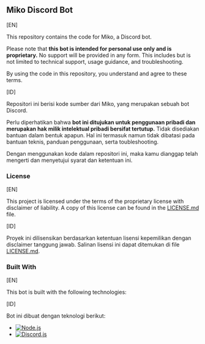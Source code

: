 ## Miko Discord Bot

[EN]

This repository contains the code for Miko, a Discord bot.

Please note that **this bot is intended for personal use only and is proprietary.** 
No support will be provided in any form. This includes but is not limited to technical support, usage guidance, and troubleshooting.

By using the code in this repository, you understand and agree to these terms.



[ID]

Repositori ini berisi kode sumber dari Miko, yang merupakan sebuah bot Discord.

Perlu diperhatikan bahwa **bot ini ditujukan untuk penggunaan pribadi dan merupakan hak milik intelektual pribadi bersifat tertutup.**
Tidak disediakan bantuan dalam bentuk apapun. Hal ini termasuk namun tidak dibatasi pada bantuan teknis, panduan penggunaan, serta toubleshooting.

Dengan menggunakan kode dalam repositori ini, maka kamu dianggap telah mengerti dan menyetujui syarat dan ketentuan ini.

### License

[EN]

This project is licensed under the terms of the proprietary license with disclaimer of liability. A copy of this license can be found in the [LICENSE.md](LICENSE.md) file.



[ID]

Proyek ini dilisensikan berdasarkan ketentuan lisensi kepemilikan dengan disclaimer tanggung jawab. Salinan lisensi ini dapat ditemukan di file [LICENSE.md](LICENSE.md).

### Built With

[EN]

This bot is built with the following technologies:



[ID]

Bot ini dibuat dengan teknologi berikut:

* [![Node.js](https://img.shields.io/badge/Node.js-43853D?style=for-the-badge&logo=node.js&logoColor=white)](https://nodejs.org/en/)
* [![Discord.js](https://img.shields.io/badge/Discord.js-5865F2?style=for-the-badge&logo=discord&logoColor=white)](https://discord.js.org/#/)
